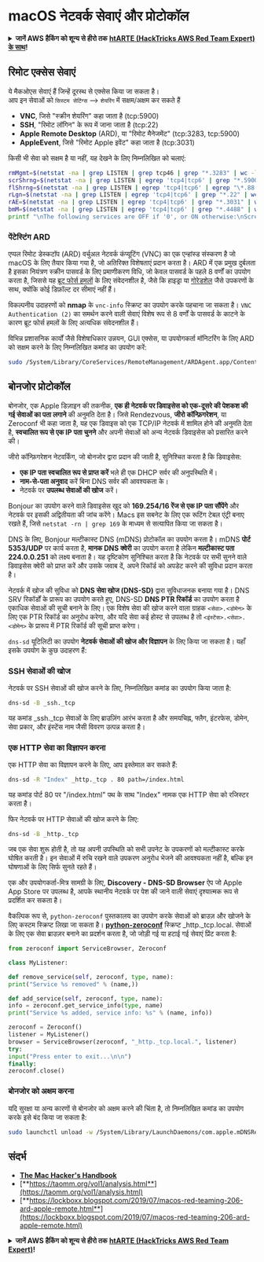 # macOS नेटवर्क सेवाएं और प्रोटोकॉल

<details>

<summary><strong>जानें AWS हैकिंग को शून्य से हीरो तक</strong> <a href="https://training.hacktricks.xyz/courses/arte"><strong>htARTE (HackTricks AWS Red Team Expert) के साथ</strong></a><strong>!</strong></summary>

HackTricks का समर्थन करने के अन्य तरीके:

* यदि आप अपनी **कंपनी का विज्ञापन HackTricks में देखना चाहते हैं** या **HackTricks को PDF में डाउनलोड करना चाहते हैं** तो [**सब्सक्रिप्शन प्लान्स देखें**](https://github.com/sponsors/carlospolop)!
* [**आधिकारिक PEASS और HackTricks स्वैग**](https://peass.creator-spring.com) प्राप्त करें
* हमारे विशेष [**NFTs**](https://opensea.io/collection/the-peass-family) कलेक्शन, [**The PEASS Family**](https://opensea.io/collection/the-peass-family) खोजें
* **शामिल हों** 💬 [**डिस्कॉर्ड समूह**](https://discord.gg/hRep4RUj7f) या [**टेलीग्राम समूह**](https://t.me/peass) या हमें **ट्विटर** 🐦 [**@carlospolopm**](https://twitter.com/hacktricks_live)** पर फॉलो** करें।
* **हैकिंग ट्रिक्स साझा करें** द्वारा PRs सबमिट करके [**HackTricks**](https://github.com/carlospolop/hacktricks) और [**HackTricks Cloud**](https://github.com/carlospolop/hacktricks-cloud) github repos में।

</details>

## रिमोट एक्सेस सेवाएं

ये मैकओएस सेवाएं हैं जिन्हें दूरस्थ से एक्सेस किया जा सकता है।\
आप इन सेवाओं को `सिस्टम सेटिंग्स` --> `शेयरिंग` में सक्षम/अक्षम कर सकते हैं

* **VNC**, जिसे "स्क्रीन शेयरिंग" कहा जाता है (tcp:5900)
* **SSH**, "रिमोट लॉगिन" के रूप में जाना जाता है (tcp:22)
* **Apple Remote Desktop** (ARD), या "रिमोट मैनेजमेंट" (tcp:3283, tcp:5900)
* **AppleEvent**, जिसे "रिमोट Apple इवेंट" कहा जाता है (tcp:3031)

किसी भी सेवा को सक्षम है या नहीं, यह देखने के लिए निम्नलिखित को चलाएं:
```bash
rmMgmt=$(netstat -na | grep LISTEN | grep tcp46 | grep "*.3283" | wc -l);
scrShrng=$(netstat -na | grep LISTEN | egrep 'tcp4|tcp6' | grep "*.5900" | wc -l);
flShrng=$(netstat -na | grep LISTEN | egrep 'tcp4|tcp6' | egrep "\*.88|\*.445|\*.548" | wc -l);
rLgn=$(netstat -na | grep LISTEN | egrep 'tcp4|tcp6' | grep "*.22" | wc -l);
rAE=$(netstat -na | grep LISTEN | egrep 'tcp4|tcp6' | grep "*.3031" | wc -l);
bmM=$(netstat -na | grep LISTEN | egrep 'tcp4|tcp6' | grep "*.4488" | wc -l);
printf "\nThe following services are OFF if '0', or ON otherwise:\nScreen Sharing: %s\nFile Sharing: %s\nRemote Login: %s\nRemote Mgmt: %s\nRemote Apple Events: %s\nBack to My Mac: %s\n\n" "$scrShrng" "$flShrng" "$rLgn" "$rmMgmt" "$rAE" "$bmM";
```
### पेंटेस्टिंग ARD

एप्पल रिमोट डेस्कटॉप (ARD) वर्चुअल नेटवर्क कंप्यूटिंग (VNC) का एक एन्हांस्ड संस्करण है जो macOS के लिए तैयार किया गया है, जो अतिरिक्त विशेषताएं प्रदान करता है। ARD में एक प्रमुख दुर्बलता है इसका नियंत्रण स्क्रीन पासवर्ड के लिए प्रमाणीकरण विधि, जो केवल पासवर्ड के पहले 8 वर्णों का उपयोग करता है, जिससे यह [ब्रूट फोर्स हमलों](https://thudinh.blogspot.com/2017/09/brute-forcing-passwords-with-thc-hydra.html) के लिए संवेदनशील है, जैसे कि हाइड्रा या [गोरेडशेल](https://github.com/ahhh/GoRedShell/) जैसे उपकरणों के साथ, क्योंकि कोई डिफ़ॉल्ट दर सीमाएं नहीं हैं।

विकल्पनीय उदाहरणों को **nmap** के `vnc-info` स्क्रिप्ट का उपयोग करके पहचाना जा सकता है। `VNC Authentication (2)` का समर्थन करने वाली सेवाएं विशेष रूप से 8 वर्णों के पासवर्ड के काटने के कारण ब्रूट फोर्स हमलों के लिए अत्यधिक संवेदनशील हैं।

विभिन्न प्रशासनिक कार्यों जैसे विशेषाधिकार उन्नयन, GUI एक्सेस, या उपयोगकर्ता मॉनिटरिंग के लिए ARD को सक्षम करने के लिए निम्नलिखित कमांड का उपयोग करें:
```bash
sudo /System/Library/CoreServices/RemoteManagement/ARDAgent.app/Contents/Resources/kickstart -activate -configure -allowAccessFor -allUsers -privs -all -clientopts -setmenuextra -menuextra yes
```
## बोनजोर प्रोटोकॉल

बोनजोर, एक Apple डिज़ाइन की तकनीक, **एक ही नेटवर्क पर डिवाइसेस को एक-दूसरे की पेशकश की गई सेवाओं का पता लगाने** की अनुमति देता है। जिसे Rendezvous, **जीरो कॉन्फ़िगरेशन**, या Zeroconf भी कहा जाता है, यह एक डिवाइस को एक TCP/IP नेटवर्क में शामिल होने की अनुमति देता है, **स्वचालित रूप से एक IP पता चुनने** और अपनी सेवाओं को अन्य नेटवर्क डिवाइसेस को प्रसारित करने की।

जीरो कॉन्फ़िगरेशन नेटवर्किंग, जो बोनजोर द्वारा प्रदान की जाती है, सुनिश्चित करता है कि डिवाइसेस:
* **एक IP पता स्वचालित रूप से प्राप्त करें** भले ही एक DHCP सर्वर की अनुपस्थिति में।
* **नाम-से-पता अनुवाद** करें बिना DNS सर्वर की आवश्यकता के।
* नेटवर्क पर **उपलब्ध सेवाओं की खोज** करें।

Bonjour का उपयोग करने वाले डिवाइसेस खुद को **169.254/16 रेंज से एक IP पता सौंपेंगे** और नेटवर्क पर इसकी अद्वितीयता की जांच करेंगे। Macs इस सबनेट के लिए एक रूटिंग टेबल एंट्री बनाए रखते हैं, जिसे `netstat -rn | grep 169` के माध्यम से सत्यापित किया जा सकता है।

DNS के लिए, Bonjour मल्टीकास्ट DNS (mDNS) प्रोटोकॉल का उपयोग करता है। mDNS **पोर्ट 5353/UDP** पर कार्य करता है, **मानक DNS क्वेरी** का उपयोग करता है लेकिन **मल्टीकास्ट पता 224.0.0.251** को लक्ष्य बनाता है। यह दृष्टिकोण सुनिश्चित करता है कि नेटवर्क पर सभी सुनने वाले डिवाइसेस क्वेरी को प्राप्त करें और उसके जवाब दें, अपने रिकॉर्ड को अपडेट करने की सुविधा प्रदान करता है।

नेटवर्क में खोज की सुविधा को **DNS सेवा खोज (DNS-SD)** द्वारा सुविधाजनक बनाया गया है। DNS SRV रिकॉर्डों के प्रारूप का उपयोग करते हुए, DNS-SD **DNS PTR रिकॉर्ड** का उपयोग करता है एकाधिक सेवाओं की सूची बनाने के लिए। एक विशेष सेवा की खोज करने वाला ग्राहक `<सेवा>.<डोमेन>` के लिए एक PTR रिकॉर्ड का अनुरोध करेगा, और यदि सेवा कई होस्ट से उपलब्ध है तो `<इंस्टेंस>.<सेवा>.<डोमेन>` के प्रारूप में PTR रिकॉर्ड की सूची प्राप्त करेगा।

`dns-sd` यूटिलिटी का उपयोग **नेटवर्क सेवाओं की खोज और विज्ञापन** के लिए किया जा सकता है। यहाँ इसके उपयोग के कुछ उदाहरण हैं:

### SSH सेवाओं की खोज

नेटवर्क पर SSH सेवाओं की खोज करने के लिए, निम्नलिखित कमांड का उपयोग किया जाता है:
```bash
dns-sd -B _ssh._tcp
```
यह कमांड _ssh._tcp सेवाओं के लिए ब्राउज़िंग आरंभ करता है और समयचिह्न, फ्लैग, इंटरफेस, डोमेन, सेवा प्रकार, और इंस्टेंस नाम जैसी विवरण उत्पन्न करता है।

### एक HTTP सेवा का विज्ञापन करना

एक HTTP सेवा का विज्ञापन करने के लिए, आप इस्तेमाल कर सकते हैं:
```bash
dns-sd -R "Index" _http._tcp . 80 path=/index.html
```
यह कमांड पोर्ट 80 पर "/index.html" पथ के साथ "Index" नामक एक HTTP सेवा को रजिस्टर करता है।

फिर नेटवर्क पर HTTP सेवाओं की खोज करने के लिए:
```bash
dns-sd -B _http._tcp
```
जब एक सेवा शुरू होती है, तो यह अपनी उपस्थिति को सभी उपनेट के उपकरणों को मल्टीकास्ट करके घोषित करती है। इन सेवाओं में रुचि रखने वाले उपकरण अनुरोध भेजने की आवश्यकता नहीं है, बल्कि इन घोषणाओं के लिए सिर्फ सुनते रहते हैं।

एक और उपयोगकर्ता-मित्र सामग्री के लिए, **Discovery - DNS-SD Browser** ऐप जो Apple App Store पर उपलब्ध है, आपके स्थानीय नेटवर्क पर पेश की जाने वाली सेवाएं दृश्यात्मक रूप से प्रदर्शित कर सकता है।

वैकल्पिक रूप से, `python-zeroconf` पुस्तकालय का उपयोग करके सेवाओं को ब्राउज़ और खोजने के लिए कस्टम स्क्रिप्ट लिखा जा सकता है। [**python-zeroconf**](https://github.com/jstasiak/python-zeroconf) स्क्रिप्ट _http._tcp.local. सेवाओं के लिए एक सेवा ब्राउज़र बनाने का प्रदर्शन करता है, जो जोड़ी गई या हटाई गई सेवाएं प्रिंट करता है:
```python
from zeroconf import ServiceBrowser, Zeroconf

class MyListener:

def remove_service(self, zeroconf, type, name):
print("Service %s removed" % (name,))

def add_service(self, zeroconf, type, name):
info = zeroconf.get_service_info(type, name)
print("Service %s added, service info: %s" % (name, info))

zeroconf = Zeroconf()
listener = MyListener()
browser = ServiceBrowser(zeroconf, "_http._tcp.local.", listener)
try:
input("Press enter to exit...\n\n")
finally:
zeroconf.close()
```
### बोनजोर को अक्षम करना
यदि सुरक्षा या अन्य कारणों से बोनजोर को अक्षम करने की चिंता है, तो निम्नलिखित कमांड का उपयोग करके इसे बंद किया जा सकता है:
```bash
sudo launchctl unload -w /System/Library/LaunchDaemons/com.apple.mDNSResponder.plist
```
## संदर्भ

* [**The Mac Hacker's Handbook**](https://www.amazon.com/-/es/Charlie-Miller-ebook-dp-B004U7MUMU/dp/B004U7MUMU/ref=mt\_other?\_encoding=UTF8\&me=\&qid=)
* [**https://taomm.org/vol1/analysis.html**](https://taomm.org/vol1/analysis.html)
* [**https://lockboxx.blogspot.com/2019/07/macos-red-teaming-206-ard-apple-remote.html**](https://lockboxx.blogspot.com/2019/07/macos-red-teaming-206-ard-apple-remote.html)

<details>

<summary><strong>जानें AWS हैकिंग को शून्य से हीरो तक</strong> <a href="https://training.hacktricks.xyz/courses/arte"><strong>htARTE (HackTricks AWS Red Team Expert)</strong></a><strong>!</strong></summary>

HackTricks का समर्थन करने के अन्य तरीके:

* यदि आप अपनी **कंपनी का विज्ञापन HackTricks में देखना चाहते हैं** या **HackTricks को PDF में डाउनलोड करना चाहते हैं** तो [**सब्सक्रिप्शन प्लान्स**](https://github.com/sponsors/carlospolop) देखें!
* [**आधिकारिक PEASS & HackTricks स्वैग**](https://peass.creator-spring.com) प्राप्त करें
* हमारे विशेष [**NFTs**](https://opensea.io/collection/the-peass-family) कलेक्शन, [**The PEASS Family**](https://opensea.io/collection/the-peass-family) खोजें
* **जुड़ें** 💬 [**डिस्कॉर्ड समूह**](https://discord.gg/hRep4RUj7f) या [**टेलीग्राम समूह**](https://t.me/peass) में या हमें **ट्विटर** 🐦 [**@carlospolopm**](https://twitter.com/hacktricks_live)** पर फॉलो** करें।
* **हैकिंग ट्रिक्स साझा करें, HackTricks** और [**HackTricks Cloud**](https://github.com/carlospolop/hacktricks-cloud) github repos में PRs सबमिट करके।

</details>
